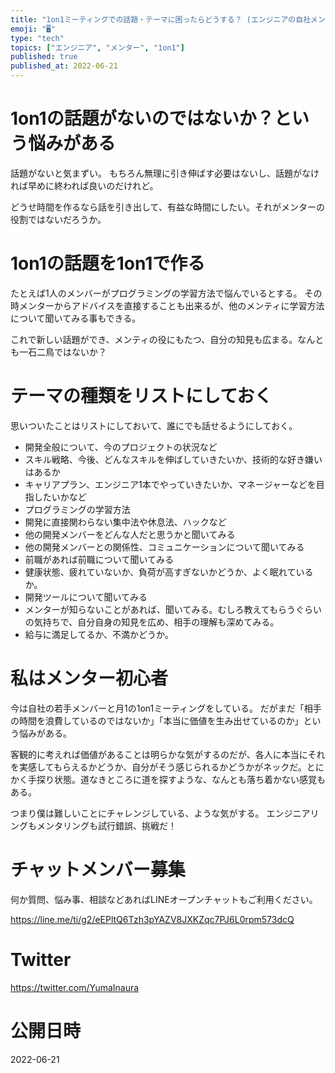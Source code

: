 ```yaml
---
title: "1on1ミーティングでの話題・テーマに困ったらどうする？ (エンジニアの自社メンター)"
emoji: "🖥"
type: "tech"
topics: ["エンジニア", "メンター", "1on1"]
published: true
published_at: 2022-06-21
---
```


# 1on1の話題がないのではないか？という悩みがある

話題がないと気まずい。
もちろん無理に引き伸ばす必要はないし、話題がなければ早めに終われば良いのだけれど。

どうせ時間を作るなら話を引き出して、有益な時間にしたい。それがメンターの役割ではないだろうか。

# 1on1の話題を1on1で作る

たとえば1人のメンバーがプログラミングの学習方法で悩んでいるとする。
その時メンターからアドバイスを直接することも出来るが、他のメンティに学習方法について聞いてみる事もできる。

これで新しい話題ができ、メンティの役にもたつ、自分の知見も広まる。なんとも一石二鳥ではないか？

# テーマの種類をリストにしておく

思いついたことはリストにしておいて、誰にでも話せるようにしておく。

- 開発全般について、今のプロジェクトの状況など
- スキル戦略、今後、どんなスキルを伸ばしていきたいか、技術的な好き嫌いはあるか
- キャリアプラン、エンジニア1本でやっていきたいか、マネージャーなどを目指したいかなど
- プログラミングの学習方法
- 開発に直接関わらない集中法や休息法、ハックなど
- 他の開発メンバーをどんな人だと思うかと聞いてみる
- 他の開発メンバーとの関係性、コミュニケーションについて聞いてみる
- 前職があれば前職について聞いてみる
- 健康状態、疲れていないか、負荷が高すぎないかどうか、よく眠れているか。
- 開発ツールについて聞いてみる
- メンターが知らないことがあれば、聞いてみる。むしろ教えてもらうぐらいの気持ちで、自分自身の知見を広め、相手の理解も深めてみる。
- 給与に満足してるか、不満かどうか。

# 私はメンター初心者

今は自社の若手メンバーと月1の1on1ミーティングをしている。
だがまだ「相手の時間を浪費しているのではないか」「本当に価値を生み出せているのか」という悩みがある。

客観的に考えれば価値があることは明らかな気がするのだが、各人に本当にそれを実感してもらえるかどうか、自分がそう感じられるかどうかがネックだ。とにかく手探り状態。道なきところに道を探すような、なんとも落ち着かない感覚もある。

つまり僕は難しいことにチャレンジしている、ような気がする。
エンジニアリングもメンタリングも試行錯誤、挑戦だ！

<!-- Update From Qiita API -->

# チャットメンバー募集


何か質問、悩み事、相談などあればLINEオープンチャットもご利用ください。

https://line.me/ti/g2/eEPltQ6Tzh3pYAZV8JXKZqc7PJ6L0rpm573dcQ





# Twitter


https://twitter.com/YumaInaura


<!-- Update From Qiita API -->



# 公開日時

2022-06-21
